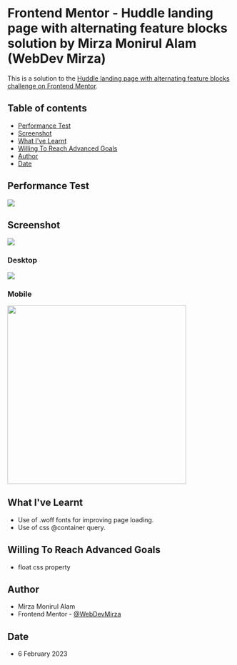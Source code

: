 # Frontend Mentor - Huddle landing page with alternating feature blocks solution by Mirza Monirul Alam (WebDev Mirza)

This is a solution to the [Huddle landing page with alternating feature blocks challenge on Frontend Mentor](https://www.frontendmentor.io/challenges/huddle-landing-page-with-alternating-feature-blocks-5ca5f5981e82137ec91a5100).

## Table of contents

- [Performance Test](#performance-test)
- [Screenshot](#screenshot)
- [What I've Learnt](#what-ive-learnt)
- [Willing To Reach Advanced Goals](#willing-to-reach-advanced-goals)
- [Author](#author)
- [Date](#date)

## Performance Test

![](./per.jpg)

## Screenshot

![](./ss.gif)

### Desktop

![](./lg.webp)

### Mobile

<img src="./sm.webp" width="400" />

## What I've Learnt

- Use of .woff fonts for improving page loading.
- Use of css @container query.

## Willing To Reach Advanced Goals

- float css property

## Author

- Mirza Monirul Alam
- Frontend Mentor - [@WebDevMirza](https://www.frontendmentor.io/profile/WebDevMirza)

## Date

- 6 February 2023
